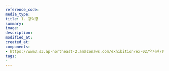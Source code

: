 ```yaml
---
reference_code:
media_type:
title: 1. 강덕경
summary:
image:
description:
modified_at:
created_at:
components:
- https://wwm3.s3.ap-northeast-2.amazonaws.com/exhibition/ex-02/역사관/완_강덕경할머니와+신문헤드/1.+강덕경.JPG
tags:
-
---
```

